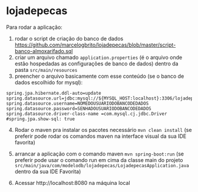 # lojadepecas

Para rodar a aplicação:

1. rodar o script de criação do banco de dados https://github.com/marcelogbrito/lojadepecas/blob/master/script-banco-almoxarifado.sql
2. criar um arquivo chamado `application.properties` (é o arquivo onde estão hospedadas as configurações de banco de dados) dentro da pasta `src/main/resources`
3. preencher o arquivo basicamente com esse conteúdo (se o banco de dados escolhido for mysql):

```
spring.jpa.hibernate.ddl-auto=update
spring.datasource.url=jdbc:mysql://${MYSQL_HOST:localhost}:3306/lojadepecas
spring.datasource.username=NOMEDOUSUARIODOBANCODEDADOS
spring.datasource.password=SENHADOUSUARIODOBANCODEDADOS
spring.datasource.driver-class-name =com.mysql.cj.jdbc.Driver
#spring.jpa.show-sql: true
```
4. Rodar o maven pra instalar os pacotes necessário `mvn clean install` (se preferir pode rodar os comandos maven na interface visual da sua IDE favorita)

5. arrancar a aplicação com o comando maven `mvn spring-boot:run` (se preferir pode usar o comando run em cima da classe main do projeto `src/main/java/com/modelodb/lojadepecas/LojadepecasApplication.java` dentro da sua IDE Favorita)

6. Acessar http://localhost:8080 na máquina local
